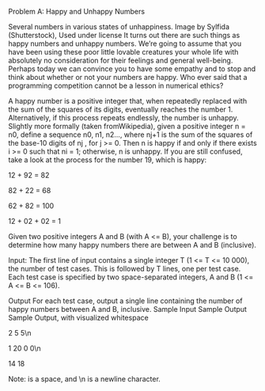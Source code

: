 Problem A: Happy and Unhappy Numbers

Several numbers in various states of unhappiness. Image by Sylfida (Shutterstock), Used under license 
It turns out there are such things as happy numbers and unhappy numbers. We’re going to assume that you have been using these
poor little lovable creatures your whole life with absolutely no consideration for their feelings and general well-being. Perhaps
today we can convince you to have some empathy and to stop and think about whether or not your numbers are happy. Who
ever said that a programming competition cannot be a lesson in numerical ethics?

A happy number is a positive integer that, when repeatedly replaced with the sum of the squares of its digits, eventually
reaches the number 1. Alternatively, if this process repeats endlessly, the number is unhappy.
Slightly more formally (taken fromWikipedia), given a positive integer n = n0, define a sequence n0, n1, n2...,
where nj+1 is the sum of the squares of the base-10 digits of nj , for j >= 0. Then n is happy if and only if there exists
i >= 0 such that ni = 1; otherwise, n is unhappy.
If you are still confused, take a look at the process for the number 19, which is happy:

12 + 92 = 82

82 + 22 = 68

62 + 82 = 100

12 + 02 + 02 = 1

Given two positive integers A and B (with A <= B), your challenge is to determine how many happy
numbers there are between A and B (inclusive).

Input:
The first line of input contains a single integer T (1 <= T <= 10 000), the number of test cases. This is
followed by T lines, one per test case. Each test case is specified by two space-separated integers, A and B (1 <= A <= B <= 106).

Output
For each test case, output a single line containing the number of happy numbers between A and B,
inclusive. Sample Input Sample Output Sample Output, with visualized whitespace

2 5 5\n

1 20 0 0\n

14 18

Note: is a space, and \n is a newline character.
